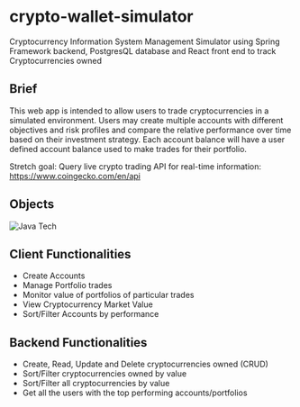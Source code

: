 # crypto-wallet-simulator
Cryptocurrency Information System Management Simulator using Spring Framework backend, PostgresQL database and React front end to track Cryptocurrencies owned

## Brief
This web app is intended to allow users to trade cryptocurrencies in a simulated environment. 
Users may create multiple accounts with different objectives and risk profiles and compare the relative performance over time based on their investment strategy. Each account balance will have a user defined account balance used to make trades for their portfolio.

Stretch goal:
Query live crypto trading API for real-time information: https://www.coingecko.com/en/api

## Objects
![Java Tech](https://user-images.githubusercontent.com/64391406/192101966-2ae26ed9-e16f-4d4b-afac-7e4a308f19c3.jpg)

## Client Functionalities 
- Create Accounts
- Manage Portfolio trades
- Monitor value of portfolios of particular trades
- View Cryptocurrency Market Value
- Sort/Filter Accounts by performance

## Backend Functionalities 
- Create, Read, Update and Delete cryptocurrencies owned (CRUD)
- Sort/Filter cryptocurrencies owned by value
- Sort/Filter all cryptocurrencies by value
- Get all the users with the top performing accounts/portfolios

